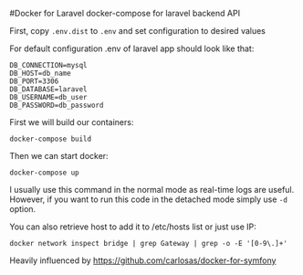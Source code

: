 #Docker for Laravel 
docker-compose for laravel backend API

First, copy `.env.dist` to `.env` and set configuration to desired values

For default configuration .env of laravel app should look like that:
```
DB_CONNECTION=mysql
DB_HOST=db_name
DB_PORT=3306
DB_DATABASE=laravel
DB_USERNAME=db_user
DB_PASSWORD=db_password
```

First we will build our containers:
```
docker-compose build
```
Then we can start docker:
```
docker-compose up
```

I usually use this command in the normal mode as real-time logs are useful.
However, if you want to run this code in the detached mode simply use `-d` option.

You can also retrieve host to add it to /etc/hosts list or just use IP:
```
docker network inspect bridge | grep Gateway | grep -o -E '[0-9\.]+'
```



Heavily influenced by https://github.com/carlosas/docker-for-symfony